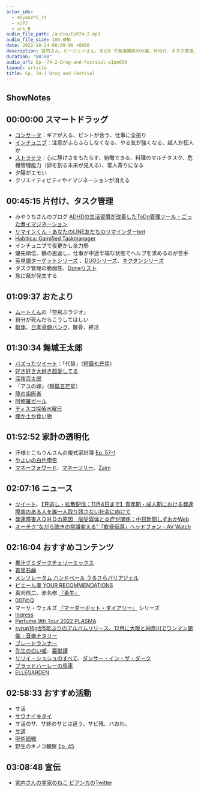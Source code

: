 ```yaml
---
actor_ids:
  - miyauchi_it
  - xiPJ
  - ark_B
audio_file_path: /audio/Ep074-2.mp3
audio_file_size: 100.0MB
date: 2022-10-24 00:00:00 +0900
description: 宮内さん、ピージェイさん、あらB で発達関係のお薬、片付け、タスク管理、舞城王太郎、家計の透明化、マーダーボット・ダイアリー、Ingress、syrup16g、サ活などについて話しました。
duration: "00:00"
audio_url: Ep--74-2-Drug-and-Festival-e1pm630
layout: article
title: Ep. 74-2 Drug and Festival
---
```

## ShowNotes

## 00:00:00 スマートドラッグ

* [コンサータ](https://bit.ly/3f040B2)：ギアが入る、ピントが合う、仕事に全振り
* [インチュニブ](https://bit.ly/3eWqNhc)：注意がふらふらしなくなる、やる気が強くなる、超人か狂人か
* [ストラテラ](https://bit.ly/3gA0MEZ)：心に静けさをもたらす、俯瞰できる、料理のマルチタスク、危機管理能力（卵を割る未来が見える）、常人寄りになる
* 夕陽がエモい
* クリエイティビティやイマジネーションが消える

## 00:45:15 片付け、タスク管理

* みやうちさんのブログ [ADHDの生活習慣が改善したToDo管理ツール - ごった煮イマジネーション](https://bit.ly/3f1Fj7p)
* [リマインくん - あなたのLINE友だちのリマインダーbot](https://reminekun.com/)
* [Habitica: Gamified Taskmanager](https://apple.co/3N0iNsj)
* インチュニブで夜更かし全力勢
* 優先順位、鶴の恩返し、仕事が中途半端な状態でヘルプを求めるのが苦手
* [英単語ターゲットシリーズ](https://bit.ly/3N6rlhi) 、[DUOシリーズ](https://bit.ly/3DpcHOH)、[キクタンシリーズ](https://bit.ly/3CXXzXn)
* タスク管理の脆弱性、[Doneリスト](https://bit.ly/3D3Lobx)
* 急に祭が発生する

## 01:09:37 おたより

* [ムートくん](https://twitter.com/mutoreimu)の「空飛ぶラジオ」
* 自分が死んだらこうしてほしい
* [献体](https://bit.ly/3D2xaYd)、[日本骨髄バンク](https://jmdp.or.jp/reg/)、散骨、終活

## 01:30:34 舞城王太郎

* [バズったツイート](https://bit.ly/3f23q5Z)：「代替」（[短篇七芒星](https://amzn.to/3DqG43q)）
* [好き好き大好き超愛してる](https://amzn.to/3eWSwyp)
* [深夜百太郎](https://twitter.com/midnight100taro)
* 「アユの嫁」（[短篇五芒星](https://amzn.to/3TuSgWt)）
* [龍の歯医者](https://nhk.or.jp/anime/ryu/)
* [阿修羅ガール](https://amzn.to/3THIsbq)
* [ディスコ探偵水曜日](https://amzn.to/3MYisGi)
* [煙か土か食い物](https://amzn.to/3N1qVZn)

## 01:52:52 家計の透明化

* 汗様とこもりんさんの複式家計簿 [Ep. 57-1](https://bit.ly/3TN6Rfn)
* [やよいの白色申告](https://bit.ly/3gAmLvw)
* [マネーフォワード](https://moneyforward.com/)、[マネーツリー](https://bit.ly/3Tr2DdI)、[Zaim](https://zaim.net/)

## 02:07:16 ニュース

* [ツイート](https://bit.ly/3SsDZYL)、[【見逃し・拡散配信：11月4日まで】青年期・成人期における発達障害のある人を誰一人取り残さない社会に向けて](https://bit.ly/3MXo3wL)
* [発達障害ＡＤＨＤの原因　脳受容体と炎症が関係：中日新聞しずおかWeb](https://bit.ly/3eTYZdv)
* [オーテク“ながら聴きの常識変える”「軟骨伝導」ヘッドフォン - AV Watch](https://bit.ly/3gBpJj8)

## 02:16:04 おすすめコンテンツ

* [果汁グミダークチェリーミックス](https://bit.ly/3D0OUn0)
* [首里石鹸](https://suisavon.jp/)
* [メンソレータム ハンドベール うるさらバリアジェル](https://bit.ly/3Dl21Qf)
* [ピエール瀧 YOUR RECOMMENDATIONS](https://bit.ly/3gEzhda)
* 真刈信二、赤名修 [『勇午』](https://bit.ly/3gA0Zbf)
* [007のQ](https://bit.ly/3zbrVoe)
* マーサ・ウェルズ [『マーダーボット・ダイアリー』](https://amzn.to/3VOPLzP) シリーズ
* [Ingress](https://ingress.com/ja/)
* [Perfume 9th Tour 2022 PLASMA](https://bit.ly/3Dq1NZ0)
* [syrup16gが5年ぶりのアルバムリリース、12月に大阪と神奈川でワンマン開催 - 音楽ナタリー](https://bit.ly/3soGjWk)
* [ブレードランナー](https://bit.ly/3F4vUXo)
* [先生の白い嘘](https://amzn.to/3DpP48I)、[亜獣譚](https://bit.ly/3f2jQLK)
* [リリイ・シュシュのすべて](https://bit.ly/3Dr72I2)、[ダンサー・イン・ザ・ダーク](https://bit.ly/3Dqbref)
* [ブラッドハーレーの馬車](https://amzn.to/3sowx6p)
* [ELLEGARDEN](https://ellegarden.jp/)

## 02:58:33 おすすめ活動

* サ活
* [サウナイキタイ](https://sauna-ikitai.com/)
* サ活のサ、サ終のサとは違う。サビ残、バおわ。
* [サ道](https://bit.ly/3TN77Ln)
* [呪術廻戦](https://bit.ly/2uNeA3h)
* 野生のキノコ観察 [Ep. 45](https://bit.ly/3Fa3V8P)

## 03:08:48 宣伝

* [宮内さんの実家のねこ ビアンカのTwitter](https://twitter.com/biancamiyauchi)